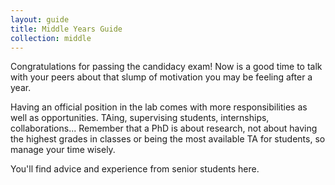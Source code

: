 ```yaml
---
layout: guide
title: Middle Years Guide
collection: middle
---
```


Congratulations for passing the candidacy exam!
Now is a good time to talk with your peers about that slump of motivation you may be feeling after a year.

Having an official position in the lab comes with more responsibilities as well as opportunities.
TAing, supervising students, internships, collaborations...
Remember that a PhD is about research, not about having the highest grades in classes or being the most available TA for students, so manage your time wisely.

You'll find advice and experience from senior students here.
